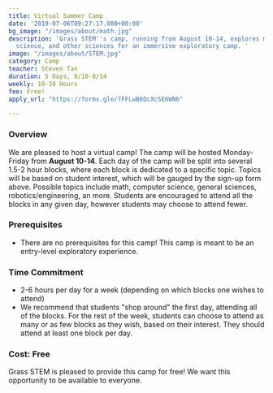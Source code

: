 ```yaml
---
title: Virtual Summer Camp
date: '2019-07-06T09:27:17.000+00:00'
bg_image: "/images/about/math.jpg"
description: 'Grass STEM''s camp, running from August 10-14, explores math, computer
  science, and other sciences for an immersive exploratory camp. '
image: "/images/about/STEM.jpg"
category: Camp
teacher: Steven Tan
duration: 5 Days, 8/10-8/14
weekly: 10-30 Hours
fee: Free!
apply_url: "https://forms.gle/7FFLwB8QcXcSE6WN6"

---
```

### Overview

We are pleased to host a virtual camp! The camp will be hosted Monday-Friday from **August 10-14**. Each day of the camp will be split into several 1.5-2 hour blocks, where each block is dedicated to a specific topic. Topics will be based on student interest, which will be gauged by the sign-up form above. Possible topics include math, computer science, general sciences, robotics/engineering, an more. Students are encouraged to attend all the blocks in any given day, however students may choose to attend fewer.

### Prerequisites

* There are no prerequisites for this camp! This camp is meant to be an entry-level exploratory experience.

### Time Commitment

* 2-6 hours per day for a week (depending on which blocks one wishes to attend)
* We recommend that students "shop around" the first day, attending all of the blocks. For the rest of the week, students can choose to attend as many or as few blocks as they wish, based on their interest. They should attend at least one block per day.

### Cost: Free

Grass STEM is pleased to provide this camp for free! We want this opportunity to be available to everyone.
